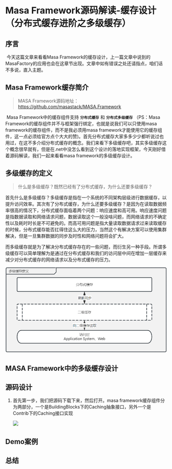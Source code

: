# Masa Framework源码解读-缓存设计（分布式缓存进阶之多级缓存）

## 序言

​		今天这篇文章来看看Masa Framework的缓存设计，上一篇文章中说到的MasaFactory的应用也会在这章节出现。文章中如有错误之处还请指点，咱们话不多说，直入主题。

## Masa Framework缓存简介

> MASA Framework源码地址：https://github.com/masastack/MASA.Framework

​		Masa Framework中的缓存组件支持 **```分布式缓存```** 和 **```分布式多级缓存```** （PS：Masa Framework的缓存组件并不与框架强行绑定，也就是说我们可以只使用masa framework的缓存组件，而不是我必须用masa framework才能使用它的缓存组件，这一点必须给官方点个大大的赞)。首先分布式缓存大家多多少少都听说过也用过，在这不多介绍分布式缓存的概念。我们来看下多级缓存吧，其实多级缓存这个概念很早就有，但是在.net中没怎么看到这个设计的落地实现框架，今天刚好借着源码解读，我们一起来看看masa framework的多级缓存设计。

## 多级缓存的定义

> 什么是多级缓存？既然已经有了分布式缓存，为什么还要多级缓存？

​		首先什么是多级缓存？多级缓存是指在一个系统的不同架构层级进行数据缓存，以提升访问效率。其次有了分布式缓存，为什么还要多级缓存？是因为在读取数据频率很高的情况下，分布式缓存面临着两个问题：响应速度和高可用。响应速度问题是指数据读取和网络请求问题，数据读取这个一般没啥问题，而网络请求的不确定性以及耗时时长是不可避免的。而高可用问题是指大量读取数据请求过来读取缓存的时候，分布式缓存能否扛得住这么大的压力，当然这个有解决方案可以使用集群解决，但是一旦集群数据的同步及时性和网络问题将会扩大。

​		而多级缓存就是为了解决分布式缓存存在的一些问题，而衍生另一种手段。所谓多级缓存可以简单理解为是通过在分布式缓存和我们的访问层中间在增加一层缓存来减少对分布式缓存的网络请求以及分布式缓存的压力。

![multilevel_cache_](images\multilevel_cache\multilevel_cache.png)

## MASA Framework中的多级缓存设计





## 源码设计

1. 首先第一步，我们把源码下载下来，然后打开。masa framework缓存组件分为两部分，一个是BuildingBlocks下的Caching抽象接口，另外一个是Contrib下的Caching接口实现

   ![](./images/multilevel_cache/source_struct.png)
   
   

## Demo案例





## 总结

